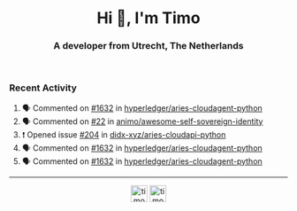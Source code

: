 <h1 align="center">Hi 👋, I'm Timo</h1>
<h3 align="center">A developer from Utrecht, The Netherlands</h3>
<br/>
<!-- https://github.com/rahuldkjain/github-profile-readme-generator --!>

<!--  <p align="left"><img src="https://github-readme-stats.vercel.app/api?username=timoglastra&show_icons=true&count_private=true&" alt="timoglastra" /></p> --!>

<!--
Github language stats
<p align="left"><img src="https://github-readme-stats.vercel.app/api/top-langs/?username=timoglastra&layout=compact" alt="timoglastra" /><p>
-->

<!-- Codestats language stats -->
<!-- <p align="left"><img src="https://codestats-readme.vercel.app/api/top-langs/?username=timoglastra&layout=compact&language_count=12" alt="timoglastra" /><p>    --!>
  
<h3>Recent Activity</h3>

<!--START_SECTION:activity-->
1. 🗣 Commented on [#1632](https://github.com/hyperledger/aries-cloudagent-python/issues/1632) in [hyperledger/aries-cloudagent-python](https://github.com/hyperledger/aries-cloudagent-python)
2. 🗣 Commented on [#22](https://github.com/animo/awesome-self-sovereign-identity/issues/22) in [animo/awesome-self-sovereign-identity](https://github.com/animo/awesome-self-sovereign-identity)
3. ❗️ Opened issue [#204](https://github.com/didx-xyz/aries-cloudapi-python/issues/204) in [didx-xyz/aries-cloudapi-python](https://github.com/didx-xyz/aries-cloudapi-python)
4. 🗣 Commented on [#1632](https://github.com/hyperledger/aries-cloudagent-python/issues/1632) in [hyperledger/aries-cloudagent-python](https://github.com/hyperledger/aries-cloudagent-python)
5. 🗣 Commented on [#1632](https://github.com/hyperledger/aries-cloudagent-python/issues/1632) in [hyperledger/aries-cloudagent-python](https://github.com/hyperledger/aries-cloudagent-python)
<!--END_SECTION:activity-->

---

<p align="center">
<a href="https://twitter.com/timoglastra" target="blank"><img align="center" src="https://cdn.jsdelivr.net/npm/simple-icons@3.0.1/icons/twitter.svg" alt="timoglastra" height="30" width="30" /></a>
<a href="https://linkedin.com/in/timoglastra" target="blank"><img align="center" src="https://cdn.jsdelivr.net/npm/simple-icons@3.0.1/icons/linkedin.svg" alt="timoglastra" height="30" width="30" /></a>
</p>



